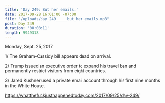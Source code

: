 ```yaml
---
title: 'Day 249: But her emails.'
date: 2017-09-28 16:01:00 -07:00
file: "/uploads/day_249_____but_her_emails.mp3"
post: Day 249
duration: '00:08:11'
length: 9949318
---
```


Monday, Sept. 25, 2017

1/ The Graham-Cassidy bill appears dead on arrival.

2/ Trump issued an executive order to expand his travel ban and permanently restrict visitors from eight countries.

3/ Jared Kushner used a private email account through his first nine months in the White House.

https://whatthefuckjusthappenedtoday.com/2017/09/25/day-249/